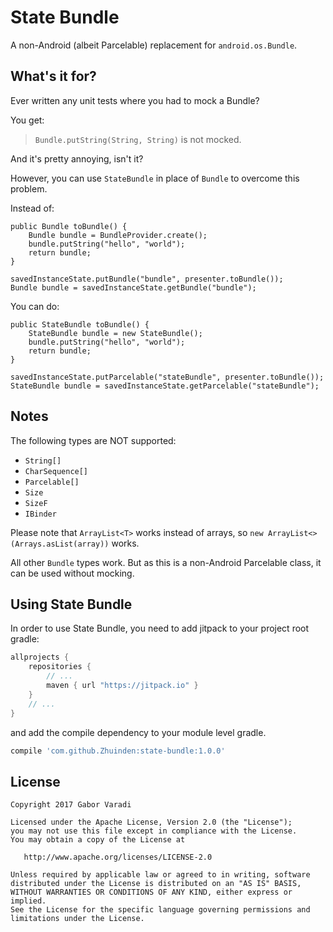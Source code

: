 # State Bundle

A non-Android (albeit Parcelable) replacement for `android.os.Bundle`.

## What's it for?

Ever written any unit tests where you had to mock a Bundle?

You get:

> `Bundle.putString(String, String)` is not mocked.

And it's pretty annoying, isn't it?

However, you can use `StateBundle` in place of `Bundle` to overcome this problem.

Instead of:

    public Bundle toBundle() {
        Bundle bundle = BundleProvider.create();
        bundle.putString("hello", "world");
        return bundle;
    }

    savedInstanceState.putBundle("bundle", presenter.toBundle());
    Bundle bundle = savedInstanceState.getBundle("bundle");

You can do:

    public StateBundle toBundle() {
        StateBundle bundle = new StateBundle();
        bundle.putString("hello", "world");
        return bundle;
    }

    savedInstanceState.putParcelable("stateBundle", presenter.toBundle());
    StateBundle bundle = savedInstanceState.getParcelable("stateBundle");

## Notes

The following types are NOT supported:

- `String[]`
- `CharSequence[]`
- `Parcelable[]`
- `Size`
- `SizeF`
- `IBinder`

Please note that `ArrayList<T>` works instead of arrays, so `new ArrayList<>(Arrays.asList(array))` works.

All other `Bundle` types work. But as this is a non-Android Parcelable class, it can be used without mocking.

## Using State Bundle

In order to use State Bundle, you need to add jitpack to your project root gradle:

```groovy
allprojects {
    repositories {
        // ...
        maven { url "https://jitpack.io" }
    }
    // ...
}
```

and add the compile dependency to your module level gradle.
```groovy
compile 'com.github.Zhuinden:state-bundle:1.0.0'
```

## License

    Copyright 2017 Gabor Varadi

    Licensed under the Apache License, Version 2.0 (the "License");
    you may not use this file except in compliance with the License.
    You may obtain a copy of the License at

       http://www.apache.org/licenses/LICENSE-2.0

    Unless required by applicable law or agreed to in writing, software
    distributed under the License is distributed on an "AS IS" BASIS,
    WITHOUT WARRANTIES OR CONDITIONS OF ANY KIND, either express or implied.
    See the License for the specific language governing permissions and
    limitations under the License.

